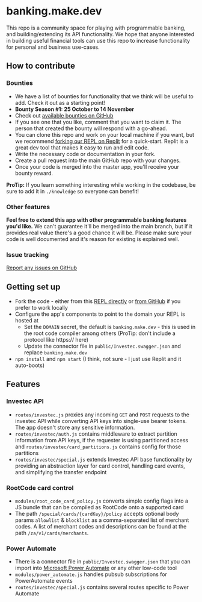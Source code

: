 # banking.make.dev

This repo is a community space for playing with programmable banking, and building/extending its API functionality. We hope that anyone interested in building useful financial tools can use this repo to increase functionality for personal and business use-cases.


## How to contribute

### Bounties

- We have a list of bounties for functionality that we think will be useful to add. Check it out as a starting point!
- **Bounty Season #1: 25 October to 14 November**
- Check out [available bounties on GitHub](https://github.com/programmable-banking-community/banking.make/issues?q=is%3Aissue+is%3Aopen+label%3Abounty)
- If you see one that you like, comment that you want to claim it. The person that created the bounty will respond with a go-ahead.
- You can clone this repo and work on your local machine if you want, but we recommend [forking our REPL on Replit](https://replit.com/@OfferZenMake/programmable-banking) for a quick-start. Replit is a great dev tool that makes it easy to run and edit code.
- Write the necessary code or documentation in your fork.
- Create a pull request into the main GitHub repo with your changes.
- Once your code is merged into the master app, you'll receive your bounty reward.

__ProTip:__ If you learn something interesting while working in the codebase, be sure to add it in `./knowledge` so everyone can benefit!


### Other features

**Feel free to extend this app with other programmable banking features you'd like.** We can't guarantee it'll be merged into the main branch, but if it provides real value there's a good chance it will be. Please make sure your code is well documented and it's reason for existing is explained well.

### Issue tracking
[Report any issues on GitHub](https://github.com/programmable-banking-community/banking.make/issues/new)


## Getting set up
- Fork the code - either from this [REPL directly](https://replit.com/@OfferZenMake/programmable-banking) or [from GitHub](http://github.com/programmable-banking-community/banking.make/issues/new) if you prefer to work locally
- Configure the app's components to point to the domain your REPL is hosted at
  - Set the `DOMAIN` secret, the default is `banking.make.dev` - this is used in the root code compiler among others (ProTip: don't include a protocol like https:// here)
  - Update the connector file in `public/Investec.swagger.json` and replace `banking.make.dev`
- `npm install` and `npm start` (I think, not sure - I just use Replit and it auto-boots)


## Features

### Investec API
- `routes/investec.js` proxies any incoming `GET` and `POST` requests to the investec API while converting API keys into single-use bearer tokens. The app doesn't store any sensitive information.
- `routes/investec/auth.js` contains middleware to extract partition information from API keys, if the requester is using partitioned access and `routes/investec/card_partitions.js` contains config for those partitions
- `routes/investec/special.js` extends Investec API base functionality by providing an abstraction layer for card control, handling card events, and simplifying the transfer endpoint


### RootCode card control
- `modules/root_code_card_policy.js` converts simple config flags into a JS bundle that can be compiled as RootCode onto a supported card
- The path `/special/cards/{cardKey}/policy` accepts optional body params `allowlist` & `blocklist` as a comma-separated list of merchant codes. A list of merchant codes and descriptions can be found at the path `/za/v1/cards/merchants`.


### Power Automate
- There is a connector file in `public/Investec.swagger.json` that you can import into [Microsoft Power Automate](https://make.powerautomate.com) or any other low-code tool
- `modules/power_automate.js` handles pubsub subscriptions for PowerAutomate events
- `routes/investec/special.js` contains several routes specific to Power Automate
